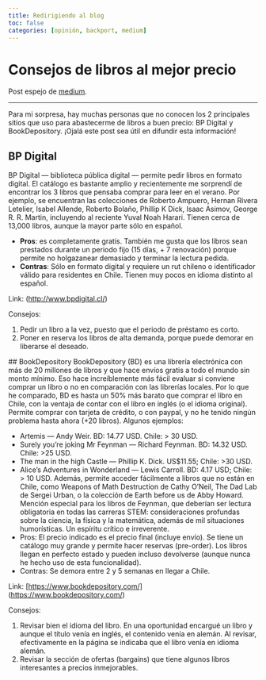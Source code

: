 ```yaml
---
title: Redirigiendo al blog
toc: false
categories: [opinión, backport, medium]
---
```

# Consejos de libros al mejor precio

Post espejo de [medium](https://medium.com/@sebastiandres/consejos-al-mejor-precio-ff9546984ca2).

---

Para mi sorpresa, hay muchas personas que no conocen los 2 principales sitios que uso para abastecerme de libros a buen precio: BP Digital y BookDepository. ¡Ojalá este post sea útil en difundir esta información!

## BP Digital
BP Digital — biblioteca pública digital — permite pedir libros en formato digital. El catálogo es bastante amplio y recientemente me sorprendí de encontrar los 3 libros que pensaba comprar para leer en el verano. Por ejemplo, se encuentran las colecciones de Roberto Ampuero, Hernan Rivera Letelier, Isabel Allende, Roberto Bolaño, Phillip K Dick, Isaac Asimov, George R. R. Martin, incluyendo al reciente Yuval Noah Harari. Tienen cerca de 13,000 libros, aunque la mayor parte sólo en español.
* **Pros**: es completamente gratis. También me gusta que los libros sean prestados durante un periodo fijo (15 días, + 7 renovación) porque permite no holgazanear demasiado y terminar la lectura pedida.
* **Contras**: Sólo en formato digital y requiere un rut chileno o identificador válido para residentes en Chile. Tienen muy pocos en idioma distinto al español.

Link: (http://www.bpdigital.cl/)

Consejos: 
1. Pedir un libro a la vez, puesto que el periodo de préstamo es corto.
2. Poner en reserva los libros de alta demanda, porque puede demorar en liberarse el deseado.

## BookDepository
BookDepository (BD) es una librería electrónica con más de 20 millones de libros y que hace envíos gratis a todo el mundo sin monto mínimo. Eso hace increíblemente más fácil evaluar si conviene comprar un libro o no en comparación con las librerías locales. Por lo que he comparado, BD es hasta un 50% más barato que comprar el libro en Chile, con la ventaja de contar con el libro en inglés (o el idioma original). Permite comprar con tarjeta de crédito, o con paypal, y no he tenido ningún problema hasta ahora (+20 libros). Algunos ejemplos:
* Artemis — Andy Weir. BD: 14.77 USD. Chile: > 30 USD.
* Surely you’re joking Mr Feynman — Richard Feynman. BD: 14.32 USD. Chile: >25 USD.
* The man in the high Castle — Phillip K. Dick. US$11.55; Chile: >30 USD.
* Alice’s Adventures in Wonderland — Lewis Carroll. BD: 4.17 USD; Chile: > 10 USD.
Además, permite acceder fácilmente a libros que no están en Chile, como Weapons of Math Destruction de Cathy O’Neil, The Dad Lab de Sergei Urban, o la colección de Earth before us de Abby Howard. Mención especial para los libros de Feynman, que deberían ser lectura obligatoria en todas las carreras STEM: consideraciones profundas sobre la ciencia, la física y la matemática, además de mil situaciones humorísticas. Un espíritu crítico e irreverente.
* Pros: El precio indicado es el precio final (incluye envío). Se tiene un catálogo muy grande y permite hacer reservas (pre-order). Los libros llegan en perfecto estado y pueden incluso devolverse (aunque nunca he hecho uso de esta funcionalidad).
* Contras: Se demora entre 2 y 5 semanas en llegar a Chile.

Link: [https://www.bookdepository.com/] (https://www.bookdepository.com/)

Consejos: 
1. Revisar bien el idioma del libro. En una oportunidad encargué un libro y aunque el título venía en inglés, el contenido venía en alemán. Al revisar, efectivamente en la página se indicaba que el libro venía en idioma alemán. 
2. Revisar la sección de ofertas (bargains) que tiene algunos libros interesantes a precios inmejorables.